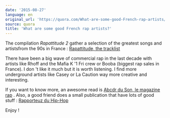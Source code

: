 ```yaml
---
date: '2015-08-27'
language: en
original_url: 'https://quora.com/What-are-some-good-French-rap-artists/answer/Clément-Renaud'
source: quora
title: 'What are some good French rap artists?'
---
```


The compilation *Rapattitude 2* gather a selection of the greatest songs
and artistsfrom the 90s in France : [Rapattitude, the
tracklist](http://rapattitude2012.skyrock.com/3080248995-Rapattitude-le-tracklisting.html) 
 
There have been a big wave of commercial rap in the last decade with
artists like Rhoff and the Mafia K '1 Fri crew or Booba (biggest rap
sales in France). I don 't like it much but it is worth listening. I
find more underground artists like Casey or La Caution way more creative
and interesting. 
 
If you want to know more, an awesome read is [Abcdr du Son, le magazine
rap](http://www.abcdrduson.com/) . Also, a good friend does a small
publication that have lots of good stuff : [Rapporteuz du
Hip-Hop](http://www.rapporteuz.fr/) 
 
Enjoy !
